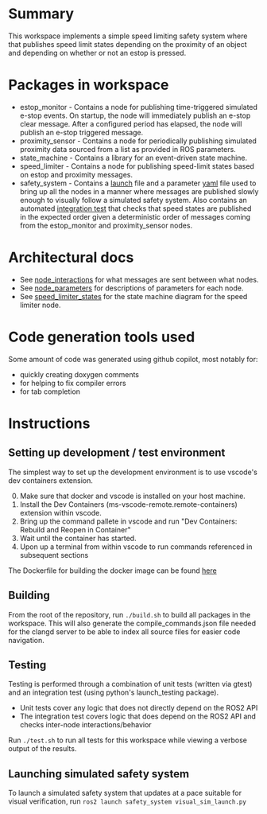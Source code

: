# Summary

This workspace implements a simple speed limiting safety system where that publishes speed limit states depending on the proximity of an object and depending on whether or not an estop is pressed.

# Packages in workspace
- estop_monitor - Contains a node for publishing time-triggered simulated e-stop events. On startup, the node will immediately publish an e-stop clear message. After a configured period has elapsed, the node will publish an e-stop triggered message.
- proximity_sensor - Contains a node for periodically publishing simulated proximity data sourced from a list as provided in ROS parameters.
- state_machine - Contains a library for an event-driven state machine.
- speed_limiter - Contains a node for publishing speed-limit states based on estop and proximity messages.
- safety_system - Contains a [launch](./src/safety_system/launch/visual_sim_launch.py) file and a parameter [yaml](./src/safety_system/config/visual_sim_params.yaml) file used to bring up all the nodes in a manner where messages are published slowly enough to visually follow a simulated safety system. Also contains an automated [integration test](./src/safety_system/test/test_integration.py) that checks that  speed states are published in the expected order given a deterministic order of messages coming from the estop_monitor and proximity_sensor nodes.

# Architectural docs
- See [node_interactions](./docs/node_interactions.md) for what messages are sent between what nodes.
- See [node_parameters](./docs/node_parameters.md) for descriptions of parameters for each node.
- See [speed_limiter_states](./docs/speed_limiter_states.md) for the state machine diagram for the speed limiter node.

# Code generation tools used
Some amount of code was generated using github copilot, most notably for:
- quickly creating doxygen comments
- for helping to fix compiler errors
- for tab completion

# Instructions

## Setting up development / test environment

The simplest way to set up the development environment is to use vscode's dev containers extension.

0. Make sure that docker and vscode is installed on your host machine.
1. Install the Dev Containers (ms-vscode-remote.remote-containers) extension within vscode.
2. Bring up the command pallete in vscode and run "Dev Containers: Rebuild and Reopen in Container"
3. Wait until the container has started.
4. Upon up a terminal from within vscode to run commands referenced in subsequent sections

The Dockerfile for building the docker image can be found [here](.devcontainer/Dockerfile)

## Building

From the root of the repository, run `./build.sh` to build all packages in the workspace. This will also generate the compile_commands.json file needed for the clangd server to be able to index all source files for easier code navigation.

## Testing 

Testing is performed through a combination of unit tests (written via gtest) and an integration test (using python's launch_testing package).
- Unit tests cover any logic that does not directly depend on the ROS2 API
- The integration test covers logic that does depend on the ROS2 API and checks inter-node interactions/behavior

Run `./test.sh` to run all tests for this workspace while viewing a verbose output of the results.

## Launching simulated safety system

To launch a simulated safety system that updates at a pace suitable for visual verification, run `ros2 launch safety_system visual_sim_launch.py`